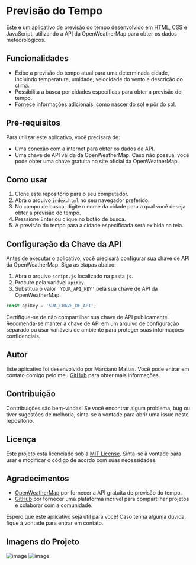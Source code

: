 # Previsão do Tempo

Este é um aplicativo de previsão do tempo desenvolvido em HTML, CSS e JavaScript, utilizando a API da OpenWeatherMap para obter os dados meteorológicos.

## Funcionalidades

- Exibe a previsão do tempo atual para uma determinada cidade, incluindo temperatura, umidade, velocidade do vento e descrição do clima.
- Possibilita a busca por cidades específicas para obter a previsão do tempo.
- Fornece informações adicionais, como nascer do sol e pôr do sol.

## Pré-requisitos

Para utilizar este aplicativo, você precisará de:

- Uma conexão com a internet para obter os dados da API.
- Uma chave de API válida da OpenWeatherMap. Caso não possua, você pode obter uma chave gratuita no site oficial da OpenWeatherMap.

## Como usar

1. Clone este repositório para o seu computador.
2. Abra o arquivo `index.html` no seu navegador preferido.
3. No campo de busca, digite o nome da cidade para a qual você deseja obter a previsão do tempo.
4. Pressione Enter ou clique no botão de busca.
5. A previsão do tempo para a cidade especificada será exibida na tela.

## Configuração da Chave da API

Antes de executar o aplicativo, você precisará configurar sua chave de API da OpenWeatherMap. Siga as etapas abaixo:

1. Abra o arquivo `script.js` localizado na pasta `js`.
2. Procure pela variável `apiKey`.
3. Substitua o valor `'YOUR_API_KEY'` pela sua chave de API da OpenWeatherMap.

```javascript
const apiKey = 'SUA_CHAVE_DE_API';
```

Certifique-se de não compartilhar sua chave de API publicamente. Recomenda-se manter a chave de API em um arquivo de configuração separado ou usar variáveis de ambiente para proteger suas informações confidenciais.

## Autor

Este aplicativo foi desenvolvido por Marciano Matias. Você pode entrar em contato comigo pelo meu [GitHub](https://github.com/marcianomatias) para obter mais informações.

## Contribuição

Contribuições são bem-vindas! Se você encontrar algum problema, bug ou tiver sugestões de melhoria, sinta-se à vontade para abrir uma issue neste repositório.

## Licença

Este projeto está licenciado sob a [MIT License](LICENSE). Sinta-se à vontade para usar e modificar o código de acordo com suas necessidades.

## Agradecimentos

- [OpenWeatherMap](https://openweathermap.org/) por fornecer a API gratuita de previsão do tempo.
- [GitHub](https://github.com/) por fornecer uma plataforma incrível para compartilhar projetos e colaborar com a comunidade.

Espero que este aplicativo seja útil para você! Caso tenha alguma dúvida, fique à vontade para entrar em contato.

## Imagens do Projeto
![image](https://github.com/marcianomatias/weather_app/assets/10820742/9a25c73c-f045-4b42-b147-4b85fd91feac)
![image](https://github.com/marcianomatias/weather_app/assets/10820742/4dc49150-13eb-4330-9022-9f74da83c93c)

